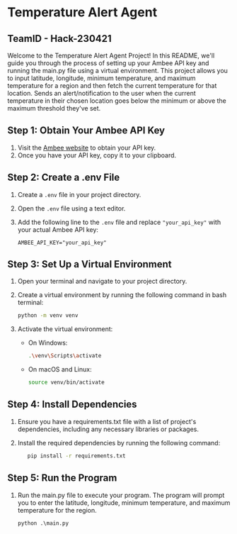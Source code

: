 # Temperature Alert Agent
## TeamID - Hack-230421

Welcome to the Temperature Alert Agent Project! In this README, we'll guide you through the process of setting up your Ambee API key and running the main.py file using a virtual environment. This project allows you to input latitude, longitude, minimum temperature, and maximum temperature for a region and then fetch the current temperature for that location. Sends an alert/notification to the user when the current temperature in their chosen location goes below the minimum or above the maximum threshold they've set.

## Step 1: Obtain Your Ambee API Key

1. Visit the [Ambee website](https://api-dashboard.getambee.com/#/) to obtain your API key.
2. Once you have your API key, copy it to your clipboard.

## Step 2: Create a .env File

1. Create a `.env` file in your project directory.
2. Open the `.env` file using a text editor.
3. Add the following line to the `.env` file and replace `"your_api_key"` with your actual Ambee API key:

   ```dotenv
   AMBEE_API_KEY="your_api_key"

## Step 3: Set Up a Virtual Environment

1. Open your terminal and navigate to your project directory.
2. Create a virtual environment by running the following command in bash terminal:

   ```bash
   python -m venv venv
   
3. Activate the virtual environment:
   * On Windows:
        ```bash
        .\venv\Scripts\activate

   * On macOS and Linux:
        ```bash
        source venv/bin/activate

## Step 4: Install Dependencies

1. Ensure you have a requirements.txt file with a list of project's dependencies, including any necessary libraries or packages.
2. Install the required dependencies by running the following command:

   ```bash
      pip install -r requirements.txt

## Step 5: Run the Program

1. Run the main.py file to execute your program. The program will prompt you to enter the latitude, longitude, minimum temperature, and maximum temperature for the region.

   ```bash
   python .\main.py 
